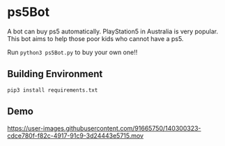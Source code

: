 # ps5Bot
A bot can buy ps5 automatically.
PlayStation5 in Australia is very popular. 
This bot aims to help those poor kids who cannot have a ps5.

Run ```python3 ps5Bot.py``` to buy your own one!!
## Building Environment
```pip3 install requirements.txt```

## Demo
https://user-images.githubusercontent.com/91665750/140300323-cdce780f-f82c-4917-91c9-3d24443e5715.mov

